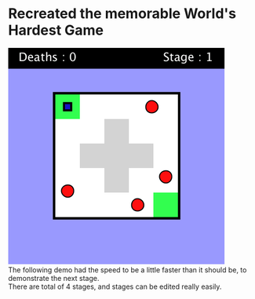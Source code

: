 # Recreated the memorable World's Hardest Game 
![](worlds-hardest-game.gif)\
The following demo had the speed to be a little faster than it should be, to demonstrate the next stage.\
There are total of 4 stages, and stages can be edited really easily. 
